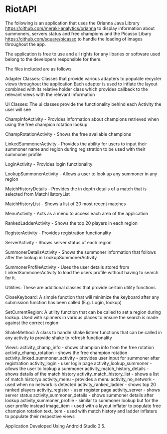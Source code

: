 # RiotAPI

The following is an application that uses the Orianna Java Library https://github.com/meraki-analytics/orianna to
display information about summoners, servers status and free champions and the Picasso Libary https://github.com/square/picasso
to handle the loading of images throughout the app.

The application is free to use and all rights for any libaries or software used belong to the developers responsible for them.

The files included are as follows

Adapter Classes: Classes that provide various adapters to populate recycler views throughout the application
  Each adapter is used to inflate the layout combined with its relative holder class which provides callback to the 
  relevant views with the relevant Information

UI Classes: The ui classes provide the functionality behind each Activity the user will see
  
  ChampInfoActivity - Provides information about champions retrieved when using the free champion rotation lookup
  
  ChampRotationActivity - Shows the free available champions
  
  LinkedSummonerActivity - Provides the ability for users to input their summoner name and region during registration
                           to be used with their summoner profile
  
  LoginActivity - Provides login functionality
  
  LookupSummonerActivity - Allows a user to look up any summoner in any region
  
  MatchHistoryDetails - Provides the in depth details of a match that is selected from MatchHistoryList
  
  MatchHistoryList - Shows a list of 20 most recent matches
  
  MenuActivity - Acts as a menu to access each area of the application
  
  RankedLadderActivity - Shows the top 20 players in each region
  
  RegisterActivity - Provides registration functionality
  
  ServerActivity - Shows server status of each region
  
  SummonerDetailsActivity - Shows the summoner information that follows after the lookup in LookupSummonerActivity
  
  SummonerProfileActivity - Uses the user details stored from LinkedSummonerActivity to load the users profile without
                            having to search for it.

Utilities: These are additional classes that provide certain utility functions
  
  CloseKeyboard: A simple function that will minimize the keyboard after any submission function has been called 
                (E.g. Login, lookup)
  
  SetCurrentRegion: A utility function that can be called to set a region during lookup. Used with spinners in various places
                    to ensure the search is made against the correct region
  
  ShakeMethod: A class to handle shake listner functions that can be called in any activity to provide shake to refresh
               functionality
               
Views: 
activity_champ_info - shows champion info from the free rotation
activity_champ_rotation - shows the free champion rotation
activity_linked_summoner_activity - provides user input for summoner after registration
activity_login - user login page
activity_lookup_summoner - allows the user to lookup a summoner
activity_match_history_details - shows details of the match history
activity_match_history_list - shows a list of match historyu
activity_menu - provides a menu
activity_no_network - used when no network is detected
activity_ranked_ladder - shows top 20 ranked players
activity_register - user register page
activity_server - shows server status
activity_summoner_details - shows summoner details after lookup
activity_summoner_profile - similar to summoner lookup but for the user profile instead
image_item - used with a layout inflater to populate free champion rotation
text_item - used with match history and ladder inflaters to populate their respective views
               
Application Developed Using Android Studio 3.5.
